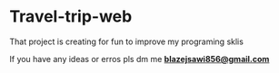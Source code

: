 # Travel-trip-web
That project is creating for fun to improve my programing sklis

If you have any ideas or erros pls dm me **blazejsawi856@gmail.com**
